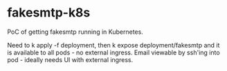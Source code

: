 # fakesmtp-k8s

PoC of getting fakesmtp running in Kubernetes.

Need to k apply -f deployment, then k expose deployment/fakesmtp and it is available to all pods - no external ingress. Email viewable by ssh'ing into pod - ideally needs UI with external ingress. 
